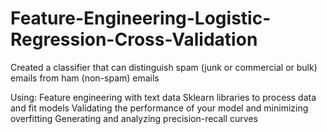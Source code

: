 # Feature-Engineering-Logistic-Regression-Cross-Validation
Created a classifier that can distinguish spam (junk or commercial or bulk) emails from ham (non-spam) emails

Using:
Feature engineering with text data
Sklearn libraries to process data and fit models
Validating the performance of your model and minimizing overfitting
Generating and analyzing precision-recall curves

